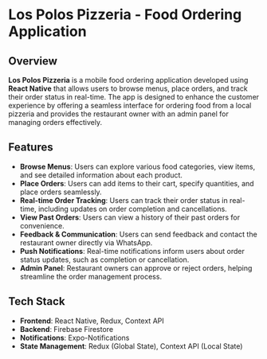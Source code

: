 # Los Polos Pizzeria - Food Ordering Application

## Overview
**Los Polos Pizzeria** is a mobile food ordering application developed using **React Native** that allows users to browse menus, place orders, and track their order status in real-time. The app is designed to enhance the customer experience by offering a seamless interface for ordering food from a local pizzeria and provides the restaurant owner with an admin panel for managing orders effectively.

## Features
- **Browse Menus**: Users can explore various food categories, view items, and see detailed information about each product.
- **Place Orders**: Users can add items to their cart, specify quantities, and place orders seamlessly.
- **Real-time Order Tracking**: Users can track their order status in real-time, including updates on order completion and cancellations.
- **View Past Orders**: Users can view a history of their past orders for convenience.
- **Feedback & Communication**: Users can send feedback and contact the restaurant owner directly via WhatsApp.
- **Push Notifications**: Real-time notifications inform users about order status updates, such as completion or cancellation.
- **Admin Panel**: Restaurant owners can approve or reject orders, helping streamline the order management process.

## Tech Stack
- **Frontend**: React Native, Redux, Context API
- **Backend**: Firebase Firestore
- **Notifications**: Expo-Notifications
- **State Management**: Redux (Global State), Context API (Local State)

